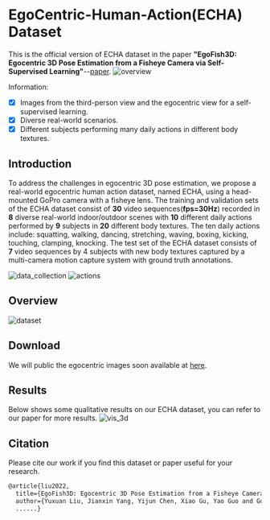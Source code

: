 # EgoCentric-Human-Action(ECHA) Dataset
This is the official version of ECHA dataset in the paper **"EgoFish3D: Egocentric 3D Pose Estimation from a Fisheye Camera via Self-Supervised Learning"**--[paper](https://github.com/SJTUlyx/EgoCentric-Human-Action-ECHA-Dataset).
![overview](https://user-images.githubusercontent.com/86871168/147398404-7ee8fcad-24a8-4a7a-89ad-5288c7bfccdd.png)

Information:
- [x] Images from the third-person view and the egocentric view for a self-supervised learning.
- [x] Diverse real-world scenarios.
- [x] Different subjects performing many daily actions in different body textures.

## Introduction
To address the challenges in egocentric 3D pose estimation, we propose a real-world egocentric human action dataset, named ECHA, using a head-mounted GoPro camera with a fisheye lens. The training and validation sets of the ECHA dataset consist of **30** video sequences(**fps=30Hz**) recorded in **8** diverse real-world indoor/outdoor scenes with **10** different daily actions performed by **9** subjects in **20** different body textures. The ten daily actions include: squatting, walking, dancing, stretching, waving, boxing, kicking, touching, clamping, knocking. The test set of the ECHA dataset consists of **7** video sequences by 4 subjects with new body textures captured by a multi-camera motion capture system with ground truth annotations.

![data_collection](https://user-images.githubusercontent.com/86871168/147669662-4c266356-ef4d-46a2-ad81-90e3c43b21cc.png)
![actions](https://user-images.githubusercontent.com/86871168/147398391-418eebfc-05eb-4a70-a78c-444ddfe7f2a5.png)
## Overview

![dataset](https://user-images.githubusercontent.com/86871168/147669873-6a0e9976-3c49-4b2a-9509-efa83d41c985.png)

## Download
We will public the egocentric images soon available at [here](https://github.com/SJTUlyx/EgoCentric-Human-Action-ECHA-Dataset).

## Results
Below shows some qualitative results on our ECHA dataset, you can refer to our paper for more results.
![vis_3d](https://user-images.githubusercontent.com/86871168/147670746-03d20b38-f9f7-4b75-8b07-eb6cb215ceac.png)


## Citation
Please cite our work if you find this dataset or paper useful for your research.
```latex
@article{liu2022,
  title={EgoFish3D: Egocentric 3D Pose Estimation from a Fisheye Camera via Self-Supervised Learning}, 
  author={Yuxuan Liu, Jianxin Yang, Yijun Chen, Xiao Gu, Yao Guo and Guang-Zhong Yang},
  ......}
  
```
